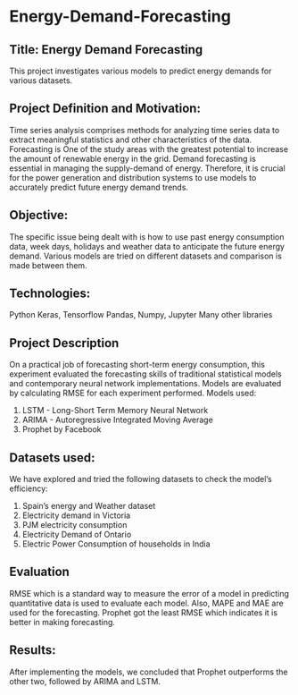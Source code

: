 # Energy-Demand-Forecasting

## Title: Energy Demand Forecasting
This project investigates various models to predict energy demands for various datasets.

## Project Definition and Motivation:
Time series analysis comprises methods for analyzing time series data to extract meaningful statistics and other characteristics of the data. Forecasting is One of the study areas with the greatest potential to increase the amount of renewable energy in the grid. Demand forecasting is essential in managing the supply-demand of energy. Therefore, it is crucial for the power generation and distribution systems to use models to accurately predict future energy demand trends.

## Objective:
The specific issue being dealt with is how to use past energy consumption data, week days, holidays and weather data to anticipate the future energy demand. Various models are tried on different datasets and comparison is made between them.

## Technologies:
Python
Keras, Tensorflow
Pandas, Numpy, Jupyter
Many other libraries 

## Project Description
On a practical job of forecasting short-term energy consumption, this experiment evaluated the forecasting skills of traditional statistical models and contemporary neural network implementations. Models are evaluated by calculating RMSE for each experiment performed.
Models used:
1.	LSTM - Long-Short Term Memory Neural Network
2.	ARIMA - Autoregressive Integrated Moving Average
3.	Prophet by Facebook

## Datasets used:
We have explored and tried the following datasets to check the model’s efficiency:
1.	Spain’s energy and Weather dataset
2.	Electricity demand in Victoria
3.	PJM electricity consumption
4.	Electricity Demand of Ontario
5.	Electric Power Consumption of households in India

## Evaluation
RMSE which is a standard way to measure the error of a model in predicting quantitative data is used to evaluate each model. Also, MAPE and MAE are used for the forecasting. Prophet got the least RMSE which indicates it is better in making forecasting.

## Results:
After implementing the models, we concluded that Prophet outperforms the other two, followed by ARIMA and LSTM.
